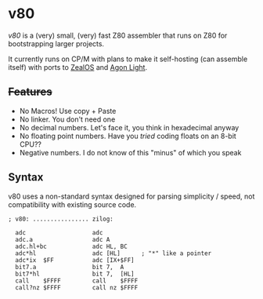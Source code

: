 # v80

_v80_ is a (very) small, (very) fast Z80 assembler that runs on Z80 for bootstrapping larger projects.

It currently runs on CP/M with plans to make it self-hosting (can assemble itself) with ports to [ZealOS] and [Agon Light].

[ZealOS]: https://github.com/Zeal-Operating-System/ZealOS
[Agon Light]: https://www.thebyteattic.com/p/agon.html

## ~~Features~~

- No Macros! Use copy + Paste
- No linker. You don't need one
- No decimal numbers. Let's face it, you think in hexadecimal anyway
- No floating point numbers. Have you _tried_ coding floats on an 8-bit CPU??
- Negative numbers. I do not know of this "minus" of which you speak

## Syntax

v80 uses a non-standard syntax designed for parsing simplicity / speed, not compatibility with existing source code.

```
; v80: ................ zilog:

  adc                   adc
  adc.a                 adc A
  adc.hl+bc             adc HL, BC
  adc*hl                adc [HL]      ; "*" like a pointer
  adc*ix  $FF           adc [IX+$FF]
  bit7.a                bit 7,  A
  bit7*hl               bit 7,  [HL]
  call    $FFFF         call    $FFFF
  call?nz $FFFF         call nz $FFFF
```